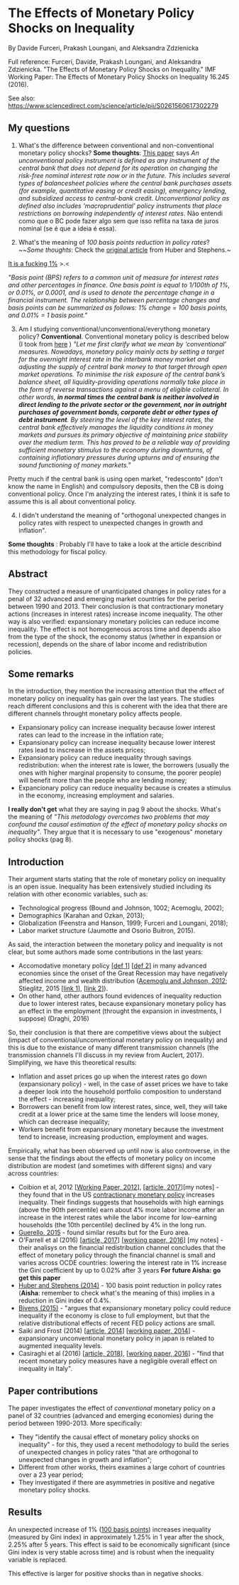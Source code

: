 # The Effects of Monetary Policy Shocks on Inequality
By Davide Furceri, Prakash Loungani, and Aleksandra Zdzienicka

Full reference: Furceri, Davide, Prakash Loungani, and Aleksandra Zdzienicka. "The Effects of Monetary Policy Shocks on Inequality." IMF Working Paper: The Effects of Monetary Policy Shocks on Inequality 16.245 (2016).

See also: https://www.sciencedirect.com/science/article/pii/S0261560617302279

## My questions

1. What's the difference between conventional and non-conventional monetary policy shocks?
**Some thoughts**: [This paper](http://personal.lse.ac.uk/sheedy/papers/ConventionalAndUnconventionalMPRules.pdf) says _An unconventional policy instrument is defined as any instrument of the central bank that does not depend for its operation on changing
the risk-free nominal interest rate now or in the future. This includes several types of balancesheet policies where the central bank purchases assets (for example, quantitative easing or credit easing), emergency lending, and subsidized access to central-bank credit. Unconventional policy as defined also includes ‘macroprudential’ policy instruments that place restrictions on borrowing
independently of interest rates_. Não entendi como que o BC pode fazer algo sem que isso reflita na taxa de juros nominal (se é que a ideia é essa).

2. What's the meaning of _100 basis points reduction in policy rates_?
~~*Some thoughts*: Check the [original article](https://academic.oup.com/ser/article-abstract/12/2/245/1666588) from Huber and Stephens.~

[It is a fucking 1%](https://www.investopedia.com/terms/b/basispoint.asp) >.<

_"Basis point (BPS) refers to a common unit of measure for interest rates and other percentages in finance. One basis point is equal to 1/100th of 1%, or 0.01%, or 0.0001, and is used to denote the percentage change in a financial instrument. The relationship between percentage changes and basis points can be summarized as follows: 1% change = 100 basis points, and 0.01% = 1 basis point."_

3. Am I studying conventional/unconventional/everythong monetary policy?
**Conventional**. Conventional monetary policy is described below (I took from [here](https://www.ecb.europa.eu/press/key/date/2009/html/sp090428.en.html) )
_"Let me first clarify what we mean by ‘conventional’ measures. Nowadays, monetary policy mainly acts by setting a target for the overnight interest rate in the interbank money market and adjusting the supply of central bank money to that target through open market operations. To minimise the risk exposure of the central bank’s balance sheet, all liquidity-providing operations normally take place in the form of reverse transactions against a menu of eligible collateral. In other words, **in normal times the central bank is neither involved in direct lending to the private sector or the government, nor in outright purchases of government bonds, corporate debt or other types of debt instrument**. By steering the level of the key interest rates, the central bank effectively manages the liquidity conditions in money markets and pursues its primary objective of maintaining price stability over the medium term. This has proved to be a reliable way of providing sufficient monetary stimulus to the economy during downturns, of containing inflationary pressures during upturns and of ensuring the sound functioning of money markets."_

Pretty much if the central bank is using open market, "redesconto" (don't know the name in English) and compulsory deposits, then the CB is doing conventional policy. Once I'm analyzing the interest rates, I think it is safe to assume this is all about conventional policy.

4. I didn't understand the meaning of "orthogonal unexpected changes in policy rates with respect to unexpected changes in growth and inflation".

**Some thoughts** : Probably I'll have to take a look at the article describind this methodology for fiscal policy.

## Abstract

They constructed a measure of unanticipated changes in policy rates for a penal of 32 advanced and emerging market countries for the period between 1990 and 2013.
Their conclusion is that contractionary monetary actions (increases in interest rates) increase income inequality. The other way is also verified: expansionary monetary policies can reduce income inequality.
The effect is not homogeneous across time and depends also from the type of the shock, the economy status (whether in expansion or recession), depends on the share of labor income and redistribution policies.

## Some remarks

In the introduction, they mention the increasing attention that the effect of monetary policy on inequality has gain over the last years.
The studies reach different conclusions and this is coherent with the idea that there are different channels throught monetary policy affects people.

* Expansionary policy can increase inequality because lower interest rates can lead to the increase in the inflation rate;
* Expansionary policy can increase inequality because lower interest rates lead to inscrease in the assets prices; 
* Expansionary policy can reduce inequality through savings redistribution: when the interest rate is lower, the borrowers (usually the ones with higher marginal propensity to consume, the poorer people) will benefit more than the people who are lending money;
* Expancionary policy can reduce inequality because is creates a stimulus in the economy, increasing employment and salaries.

**I really don't get** what they are saying in pag 9 about the shocks. What's the meaning of _"This metodology overcomes two problems that may confound the causal estimation of the effect of monetary policy shocks on inequality"_.
They argue that it is necessary to use "exogenous" monetary policy shocks (pag 8).

## Introduction

Their argument starts stating that the role of monetary policy on inequality is an open issue. Inequality has been extensively studied including its relation with other economic variables, such as:
* Technological progress (Bound and Johnson, 1002; Acemoglu, 2002);
* Demographics (Karahan and Ozkan, 2013);
* Globalization (Feenstra and Hanson, 1999; Furceri and Loungani, 2018);
* Labor market structure (Jaumotte and Osorio Buitron, 2015).

As said, the interaction between the monetary policy and inequality is not clear, but some authors made some contributions in the last years:
* Accomodative monetary policy [[def 1](https://www.investopedia.com/terms/a/accomodativemonetarypolicy.asp)] [[def 2](http://www.businessdictionary.com/definition/accommodative-monetary-policy.html)] in many advanced economies since the onset of the Great Recession may have negatively affected income and wealth distribution ([Acemoglu and Johnson, 2012](https://economix.blogs.nytimes.com/2012/03/29/who-captured-the-fed/); Stieglitz, 2015 [[link 1](https://link.springer.com/chapter/10.1057/9781137554543_1)], [[link 2](http://www.nber.org/papers/w21191)]).
* On other hand, other authors found evidences of inequality reduction due to lower interest rates, because expansionary monetary policy has an effect in the employment (throught the expansion in investments, I suppose) (Draghi, 2016)

So, their conclusion is that there are competitive views about the subject (impact of conventional/unconventional monetary policy on inequality) and this is due to the existance of many different transmission channels (the transmission channels I'll discuss in my review from Auclert, 2017). Simplifying, we have this theoretical results:

* Inflation and asset prices go up when the interest rates go down (expansionary policy) - well, in the case of asset prices we have to take a deeper look into the household portfolio composition to understand the effect - increasing inequality;
* Borrowers can benefit from low interest rates, since, well, they will take credit at a lower price at the same time the lenders will loose money, which can decrease inequality;
* Workers benefit from expansionary monetary because the investment tend to increase, increasing production, employment and wages.

Empirically, what has been observed up until now is also controverse, in the sense that the findings about the effects of monetary policy on income distribution are modest (and sometimes with different signs) and vary across countries:

* Coibion et al, 2012 [[Working Paper, 2012](http://www.nber.org/papers/w18170)], [[article, 2017](https://www.sciencedirect.com/science/article/pii/S0304393217300466)][my notes] - they found that in the US [contractionary monetary policy](https://www.investopedia.com/terms/c/contractionary-policy.asp) increases inequality. Their findings suggests that households with high earnings (above the 90th percentile) earn about 4% more labor income after an increase in the interest rates while the labor income for low-earning households (the 10th percentile) declined by 4% in the long run.
* [Guerello, 2015](https://www.sciencedirect.com/science/article/pii/S0261560617302280) - found similar results but for the Euro area.
* O'Farrell et al (2016) [[article, 2017](https://onlinelibrary.wiley.com/doi/full/10.1111/infi.12108)] [[working paper, 2016](https://www.oecd-ilibrary.org/economics/monetary-policy-and-inequality_5jm2hz2x9hxr-en)] [my notes] - their analisys on the financial redistribution channel concludes that the effect of monetary policy through the financial channel is small and varies across OCDE countries: lowering the interest rate in 1% increase the Gini coefficient by up to 0.02% after 3 years **For future Aisha: go get this paper** 
* [Huber and Stephens (2014)](https://academic.oup.com/ser/article-abstract/12/2/245/1666588) - 100 basis point reduction in policy rates (**Aisha**: remember to check what's the meaning of this) implies in a reduction in Gini index of 0.4%.
* [Bivens (2015)](https://www.brookings.edu/wp-content/uploads/2016/06/Josh_Bivens_Inequality_FINAL.pdf) - "argues that expansionary monetary policy could reduce inequality if the economy is close to full employment, but that the relative distributional effects of recent FED policy actions are small.
* Saiki and Frost (2014) [[article, 2014](https://www.tandfonline.com/doi/abs/10.1080/00036846.2014.962229)] [[working paper, 2014](https://www.dnb.nl/binaries/Working%20Paper%20423_tcm46-307334.pdf)] - expansionary unconventional monetary policy in japan is related to augmented inequality levels.
* Casiraghi et al (2016) [[article, 2018](https://www.sciencedirect.com/science/article/pii/S0261560617302292)], [[working paper, 2016](https://www.bancaditalia.it/pubblicazioni/temi-discussione/2016/2016-1077/en_tema_1077.pdf)] - "find that recent monetary policy measures have a negligible overall effect on inequality in Italy".

## Paper contributions

The paper investigates the effect of _conventional_ monetary policy on a panel of 32 countries (advanced and emerging economies) during the period between 1990-2013. More specifically:
* They "identify the causal effect of monetary policy shocks on inequality" - for this, they used a recent methodology to build the series of unexpected changes in policy rates "that are orthogonal to unexpected changes in growth and inflation";
* Different from other works, theirs examines a large cohort of countries over a 23 year period;
* They investigated if there are asymmetries in positive and negative monetary policy shocks.

## Results

An unexpected increase of 1% ([100 basis points](https://www.investopedia.com/terms/b/basispoint.asp)) increases inequality (measured by Gini index) in approximately 1.25% in 1 year after the shock, 2.25% after 5 years. This effect is said to be economically significant (since Gini index is very stable across time) and is robust when the inequality variable is replaced.

This effective is larger for positive shocks than in negative shocks.

